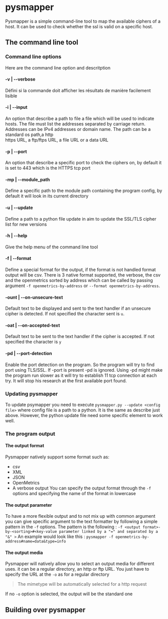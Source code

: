 # pysmapper
Pysmapper is a simple command-line tool to map the available ciphers of a host. It can be used to check whether the ssl
is valid on a specific host.
## The command line tool
### Command line options
Here are the command line option and descritption
#### -v | --verbose
Défini si la commande doit afficher les résultats de manière facilement lisible
#### -i | --input
An option that describe a path to file a file which will be used to indicate hosts. The file must list the addresses
separated by carriage return. Addresses can be IPv4 addresses or domain name. The path can be a standard os path,a http\
https URL, a ftp/ftps URL, a file URL or a data URL
#### -p | --port
An option that describe a specific port to check the ciphers on, by default it is set to 443 which is the HTTPS tcp port
#### -mp | --module_path
Define a specific path to the module path containing the program config, by default it will look in its current directory
#### -u | --update
Define a path to a python file update in aim to update the SSL/TLS cipher list for new versions
#### -h | --help
Give the help menu of the command line tool
#### -f | --format
Define a special format for the output, if the format is not handled format output will be csv.
There is 3 native format supported, the verbose, the csv and the openmetrics sorted by address which can be called by
passing argument `-f openmetrics-by-address` or `--format openmetrics-by-address`. 
#### -ount | --on-unsecure-text
Default text to be displayed and sent to the text handler if an unsecure cipher is detected. If not specified the
character sent is `u`.
#### -oat | --on-accepted-text
Default text to be sent to the text handler if the cipher is accepted. If not specified the character is `y`
#### -pd | --port-detection
Enable the port detection on the program. So the program will try to find port using TLS/SSL. If -port is present -pd is
ignored. Using -pd might make the program run slower as it will try to establish 11 tcp connection at each try. It will
stop his research at the first available port found. 
### Updating pysmapper
To update psymapper you need to execute `pysmapper.py --update <config file>` where config file is a path to a python.
It is the same as describe just above. However, the python update file need some specific element to work well.
### The program output
#### The output format
Pysmapper natively support some format such as:
* csv
* XML
* JSON
* OpenMetrics
* A verbose output
You can specify the output format through the `-f` options and specifying the name of the format in lowercase
#### The output parameter
To have a more flexible output and to not mix up with common argument you can give specific argument to the text 
formatter by following a simple pattern in the `-f` options.
The pattern is the following :
`-f <output format>-by-<sorting>#<key-value parameter linked by a "=" and separated by a "&" >`
An example would look like this :
`pysmapper -f openmetrics-by-address#name=data&type=info`
#### The output media
Pysmapper will natively allow you to select an output media for different uses. it can be a regular directory, an http 
or ftp URL.
You just have to specify the URL at the `-o` as for a regular directory
> The mimetype will be automatically selected for a http request

If no `-o` option is selected, the output will be the standard one
## Building over pysmapper

